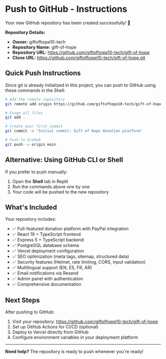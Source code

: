 # Push to GitHub - Instructions

Your new GitHub repository has been created successfully! 🎉

**Repository Details:**
- **Owner:** giftofhope10-tech
- **Repository Name:** gift-of-hope
- **Repository URL:** https://github.com/giftofhope10-tech/gift-of-hope
- **Clone URL:** https://github.com/giftofhope10-tech/gift-of-hope.git

## Quick Push Instructions

Since git is already initialized in this project, you can push to GitHub using these commands in the Shell:

```bash
# Add the remote repository
git remote add origin https://github.com/giftofhope10-tech/gift-of-hope.git

# Stage all files
git add .

# Create your first commit
git commit -m "Initial commit: Gift of Hope donation platform"

# Push to GitHub
git push -u origin main
```

## Alternative: Using GitHub CLI or Shell

If you prefer to push manually:

1. Open the **Shell** tab in Replit
2. Run the commands above one by one
3. Your code will be pushed to the new repository

## What's Included

Your repository includes:
- ✅ Full-featured donation platform with PayPal integration
- ✅ React 19 + TypeScript frontend
- ✅ Express 5 + TypeScript backend
- ✅ PostgreSQL database schema
- ✅ Vercel deployment configuration
- ✅ SEO optimization (meta tags, sitemap, structured data)
- ✅ Security features (Helmet, rate limiting, CORS, input validation)
- ✅ Multilingual support (EN, ES, FR, AR)
- ✅ Email notifications via Resend
- ✅ Admin panel with authentication
- ✅ Comprehensive documentation

## Next Steps

After pushing to GitHub:
1. Visit your repository: https://github.com/giftofhope10-tech/gift-of-hope
2. Set up GitHub Actions for CI/CD (optional)
3. Deploy to Vercel directly from GitHub
4. Configure environment variables in your deployment platform

---

**Need help?** The repository is ready to push whenever you're ready!
